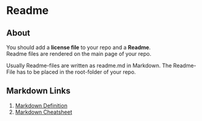 # Readme
## About
You should add a **license file** to your repo and a **Readme**.  
Readme files are rendered on the main page of your repo.

Usually Readme-files are written as readme.md in Markdown. The Readme-File has to be placed in the root-folder of your repo.
## Markdown Links
1. [Markdown Definition](https://en.wikipedia.org/wiki/Markdown)
2. [Markdown Cheatsheet](https://github.com/adam-p/markdown-here/wiki/Markdown-Cheatsheet "Markdown-Cheatsheet")

